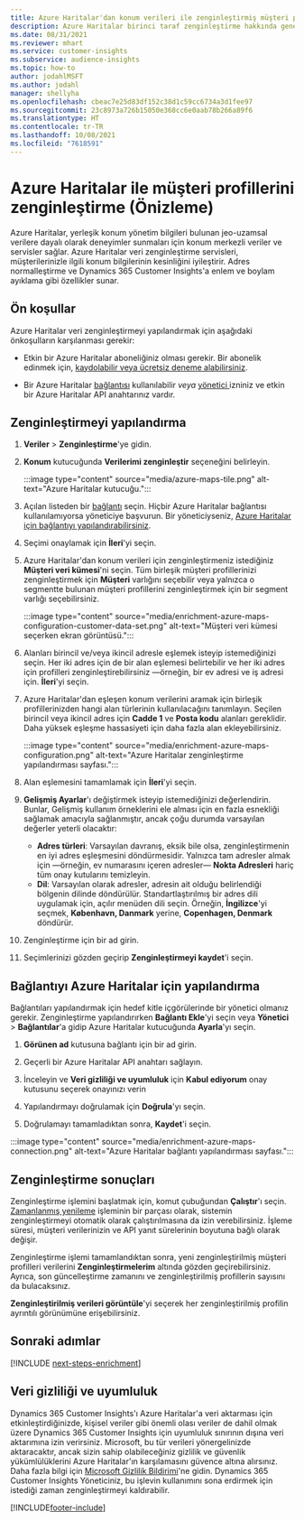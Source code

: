 ```yaml
---
title: Azure Haritalar'dan konum verileri ile zenginleştirmiş müşteri profilleri
description: Azure Haritalar birinci taraf zenginleştirme hakkında genel bilgiler.
ms.date: 08/31/2021
ms.reviewer: mhart
ms.service: customer-insights
ms.subservice: audience-insights
ms.topic: how-to
author: jodahlMSFT
ms.author: jodahl
manager: shellyha
ms.openlocfilehash: cbeac7e25d83df152c38d1c59cc6734a3d1fee97
ms.sourcegitcommit: 23c8973a726b15050e368cc6e0aab78b266a89f6
ms.translationtype: HT
ms.contentlocale: tr-TR
ms.lasthandoff: 10/08/2021
ms.locfileid: "7618591"
---
```

# <a name="enrichment-of-customer-profiles-with-azure-maps-preview"></a>Azure Haritalar ile müşteri profillerini zenginleştirme (Önizleme)

Azure Haritalar, yerleşik konum yönetim bilgileri bulunan jeo-uzamsal verilere dayalı olarak deneyimler sunmaları için konum merkezli veriler ve servisler sağlar. Azure Haritalar veri zenginleştirme servisleri, müşterilerinizle ilgili konum bilgilerinin kesinliğini iyileştirir. Adres normalleştirme ve Dynamics 365 Customer Insights'a enlem ve boylam ayıklama gibi özellikler sunar.

## <a name="prerequisites"></a>Ön koşullar

Azure Haritalar veri zenginleştirmeyi yapılandırmak için aşağıdaki önkoşulların karşılanması gerekir:

- Etkin bir Azure Haritalar aboneliğiniz olması gerekir. Bir abonelik edinmek için, [kaydolabilir veya ücretsiz deneme alabilirsiniz](https://azure.microsoft.com/services/azure-maps/).

- Bir Azure Haritalar [bağlantısı](connections.md) kullanılabilir *veya* [yönetici ](permissions.md#administrator) izniniz ve etkin bir Azure Haritalar API anahtarınız vardır.

## <a name="configure-the-enrichment"></a>Zenginleştirmeyi yapılandırma

1. **Veriler** > **Zenginleştirme**'ye gidin. 

1. **Konum** kutucuğunda **Verilerimi zenginleştir** seçeneğini belirleyin.

   :::image type="content" source="media/azure-maps-tile.png" alt-text="Azure Haritalar kutucuğu.":::

1. Açılan listeden bir [bağlantı](connections.md) seçin. Hiçbir Azure Haritalar bağlantısı kullanılamıyorsa yöneticiye başvurun. Bir yöneticiyseniz, [Azure Haritalar için bağlantıyı yapılandırabilirsiniz](#configure-the-connection-for-azure-maps). 

1. Seçimi onaylamak için **İleri**'yi seçin.

1. Azure Haritalar'dan konum verileri için zenginleştirmeniz istediğiniz **Müşteri veri kümesi**'ni seçin. Tüm birleşik müşteri profillerinizi zenginleştirmek için **Müşteri** varlığını seçebilir veya yalnızca o segmentte bulunan müşteri profillerini zenginleştirmek için bir segment varlığı seçebilirsiniz.

    :::image type="content" source="media/enrichment-azure-maps-configuration-customer-data-set.png" alt-text="Müşteri veri kümesi seçerken ekran görüntüsü.":::

1. Alanları birincil ve/veya ikincil adresle eşlemek isteyip istemediğinizi seçin. Her iki adres için de bir alan eşlemesi belirtebilir ve her iki adres için profilleri zenginleştirebilirsiniz &mdash;örneğin, bir ev adresi ve iş adresi için. **İleri**'yi seçin.

1. Azure Haritalar'dan eşleşen konum verilerini aramak için birleşik profillerinizden hangi alan türlerinin kullanılacağını tanımlayın. Seçilen birincil veya ikincil adres için **Cadde 1** ve **Posta kodu** alanları gereklidir. Daha yüksek eşleşme hassasiyeti için daha fazla alan ekleyebilirsiniz.

   :::image type="content" source="media/enrichment-azure-maps-configuration.png" alt-text="Azure Haritalar zenginleştirme yapılandırması sayfası.":::

1. Alan eşlemesini tamamlamak için **İleri**'yi seçin.

1. **Gelişmiş Ayarlar**'ı değiştirmek isteyip istemediğinizi değerlendirin. Bunlar, Gelişmiş kullanım örneklerini ele alması için en fazla esnekliği sağlamak amacıyla sağlanmıştır, ancak çoğu durumda varsayılan değerler yeterli olacaktır:
   - **Adres türleri**: Varsayılan davranış, eksik bile olsa, zenginleştirmenin en iyi adres eşleşmesini döndürmesidir. Yalnızca tam adresler almak için &mdash;örneğin, ev numarasını içeren adresler&mdash; **Nokta Adresleri** hariç tüm onay kutularını temizleyin. 
   - **Dil**: Varsayılan olarak adresler, adresin ait olduğu belirlendiği bölgenin dilinde döndürülür. Standartlaştırılmış bir adres dili uygulamak için, açılır menüden dili seçin. Örneğin, **İngilizce**'yi seçmek, **København, Danmark** yerine, **Copenhagen, Denmark** döndürür.

1. Zenginleştirme için bir ad girin.

1. Seçimlerinizi gözden geçirip **Zenginleştirmeyi kaydet**'i seçin.

## <a name="configure-the-connection-for-azure-maps"></a>Bağlantıyı Azure Haritalar için yapılandırma

Bağlantıları yapılandırmak için hedef kitle içgörülerinde bir yönetici olmanız gerekir. Zenginleştirme yapılandırırken **Bağlantı Ekle**'yi seçin veya **Yönetici** > **Bağlantılar**'a gidip Azure Haritalar kutucuğunda **Ayarla**'yı seçin.

1. **Görünen ad** kutusuna bağlantı için bir ad girin.

1. Geçerli bir Azure Haritalar API anahtarı sağlayın.

1. İnceleyin ve **Veri gizliliği ve uyumluluk** için **Kabul ediyorum** onay kutusunu seçerek onayınızı verin

1. Yapılandırmayı doğrulamak için **Doğrula**'yı seçin.

1. Doğrulamayı tamamladıktan sonra, **Kaydet**'i seçin.

:::image type="content" source="media/enrichment-azure-maps-connection.png" alt-text="Azure Haritalar bağlantı yapılandırması sayfası.":::

## <a name="enrichment-results"></a>Zenginleştirme sonuçları

Zenginleştirme işlemini başlatmak için, komut çubuğundan **Çalıştır**'ı seçin. [Zamanlanmış yenileme](system.md#schedule-tab) işleminin bir parçası olarak, sistemin zenginleştirmeyi otomatik olarak çalıştırılmasına da izin verebilirsiniz. İşleme süresi, müşteri verilerinizin ve API yanıt sürelerinin boyutuna bağlı olarak değişir.

Zenginleştirme işlemi tamamlandıktan sonra, yeni zenginleştirilmiş müşteri profilleri verilerini **Zenginleştirmelerim** altında gözden geçirebilirsiniz. Ayrıca, son güncelleştirme zamanını ve zenginleştirilmiş profillerin sayısını da bulacaksınız.

**Zenginleştirilmiş verileri görüntüle**'yi seçerek her zenginleştirilmiş profilin ayrıntılı görünümüne erişebilirsiniz.

## <a name="next-steps"></a>Sonraki adımlar

[!INCLUDE [next-steps-enrichment](../includes/next-steps-enrichment.md)]

## <a name="data-privacy-and-compliance"></a>Veri gizliliği ve uyumluluk

Dynamics 365 Customer Insights'ı Azure Haritalar'a veri aktarması için etkinleştirdiğinizde, kişisel veriler gibi önemli olası veriler de dahil olmak üzere Dynamics 365 Customer Insights için uyumluluk sınırının dışına veri aktarımına izin verirsiniz. Microsoft, bu tür verileri yönergelinizde aktaracaktır, ancak sizin sahip olabileceğiniz gizlilik ve güvenlik yükümlülüklerini Azure Haritalar'ın karşılamasını güvence altına alırsınız. Daha fazla bilgi için [Microsoft Gizlilik Bildirimi](https://go.microsoft.com/fwlink/?linkid=396732)'ne gidin.
Dynamics 365 Customer Insights Yöneticiniz, bu işlevin kullanımını sona erdirmek için istediği zaman zenginleştirmeyi kaldırabilir.

[!INCLUDE[footer-include](../includes/footer-banner.md)]
